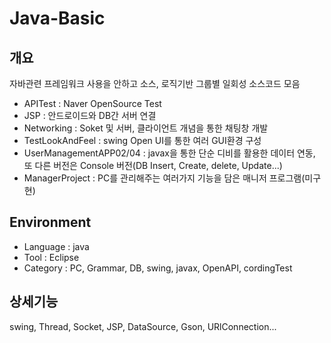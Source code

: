 # Java-Basic

## 개요
자바관련 프레임워크 사용을 안하고 소스, 로직기반 그룹별 일회성 소스코드 모음
- APITest : Naver OpenSource Test
- JSP : 안드로이드와 DB간 서버 연결
- Networking : Soket 및 서버, 클라이언트 개념을 통한 채팅창 개발
- TestLookAndFeel : swing Open UI를 통한 여러 GUI환경 구성
- UserManagementAPP02/04 : javax을 통한 단순 디비를 활용한 데이터 연동, 또 다른 버전은 Console 버전(DB Insert, Create, delete, Update...)
- ManagerProject : PC를 관리해주는 여러가지 기능을 담은 매니저 프로그램(미구현)

## Environment
- Language : java
- Tool : Eclipse
- Category : PC, Grammar, DB, swing, javax, OpenAPI, cordingTest

## 상세기능
swing, Thread, Socket, JSP, DataSource, Gson, URlConnection...
